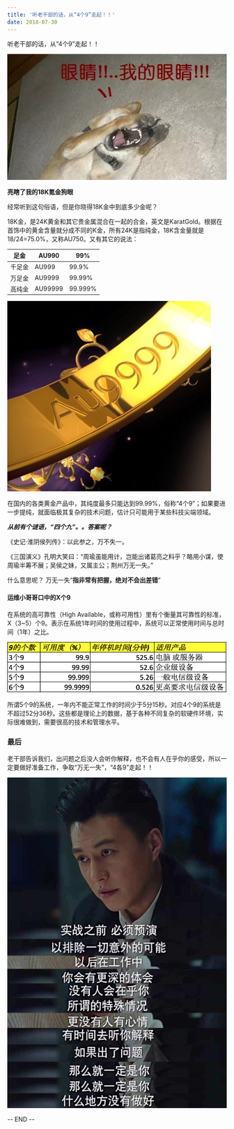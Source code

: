 ```yaml
---
title: '听老干部的话，从“4个9”走起！！'
date: 2018-07-30
---
```


听老干部的话，从“4个9”走起！！

![亮瞎了我的18K氪金狗眼](/assets/2018/WX20180730-152047.png)

**亮瞎了我的18K氪金狗眼**

经常听到这句俗语，但是你晓得18K金中到底多少金呢？

18K金，是24K黄金和其它贵金属混合在一起的合金，英文是KaratGold。根据在首饰中的黄金含量就分成不同的K金，所有24K是指纯金，18K含金量就是18/24=75.0%，又称AU750。又有其它的说法：

足金   | AU990  | 99%
----- | ------ | -----
千足金 |    AU999 |  99.9%
万足金  |   AU9999 | 99.99%
高纯金  |   AU99999 |99.999%

![4个9](/assets/2018/9999.png)

在国内的各类黄金产品中，其纯度最多只能达到99.99%，俗称“4个9”；如果要进一步提纯，就面临极其复杂的技术问题，估计只可能用于某些科技尖端领域。

***从前有个谜语，“四个九”。。答案呢？***

《史记·淮阴侯列传》：以此参之，万不失一。

《三国演义》孔明大笑曰：“周瑜虽能用计，岂能出诸葛亮之料乎？略用小谋，使周瑜半筹不展；吴侯之妹，又属主公；荆州万无一失。”

什么意思呢？  万无一失“**指非常有把握，绝对不会出差错**”

#### 运维小哥哥口中的X个9

在系统的高可靠性（High Available，或称可用性）里有个衡量其可靠性的标准，X（3~5）个9。表示在系统1年时间的使用过程中，系统可以正常使用时间与总时间（1年）之比。

![x个9对应的时间](/assets/2018/WX20180730-165149@2x.png)

所谓5个9的系统，一年内不能正常工作的时间少于5分15秒。对应4个9的系统是不超过52分36秒。这些都是理论上的数据，基于各种不同复杂的软硬件环境，实际很难做到，需要很高的技术和管理水平。

### 最后

老干部告诉我们，出问题之后没人会听你解释，也不会有人在乎你的感受，所以一定要做好准备工作，争取“万无一失”，“4各9”走起！！

![做好准备](/assets/2018/WX20180730-162034.png)

-- END --
